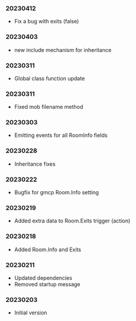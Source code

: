 ### 20230412

  * Fix a bug with exits (false)

### 20230403

  * new include mechanism for inheritance

### 20230311

  * Global class function update

### 20230311

  * Fixed mob filename method

### 20230303

  * Emitting events for all RoomInfo fields

### 20230228

  * Inheritance fixes

### 20230222

  * Bugfix for gmcp Room.Info setting

### 20230219

  * Added extra data to Room.Exits trigger (action)

### 20230218

  * Added Room.Info and Exits

### 20230211

  * Updated dependencies
  * Removed startup message

### 20230203

  * Initial version
